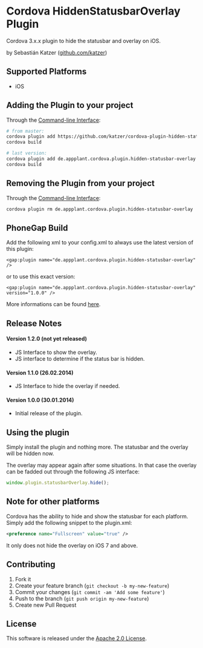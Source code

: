 Cordova HiddenStatusbarOverlay Plugin
=======================================

Cordova 3.x.x plugin to hide the statusbar and overlay on iOS.

by Sebastián Katzer ([github.com/katzer](https://github.com/katzer))


## Supported Platforms
- iOS


## Adding the Plugin to your project
Through the [Command-line Interface](http://cordova.apache.org/docs/en/3.0.0/guide_cli_index.md.html#The%20Command-line%20Interface):
```bash
# from master:
cordova plugin add https://github.com/katzer/cordova-plugin-hidden-statusbar-overlay
cordova build

# last version:
cordova plugin add de.appplant.cordova.plugin.hidden-statusbar-overlay
cordova build
```

## Removing the Plugin from your project
Through the [Command-line Interface](http://cordova.apache.org/docs/en/3.0.0/guide_cli_index.md.html#The%20Command-line%20Interface):
```bash
cordova plugin rm de.appplant.cordova.plugin.hidden-statusbar-overlay
```


## PhoneGap Build
Add the following xml to your config.xml to always use the latest version of this plugin:
```
<gap:plugin name="de.appplant.cordova.plugin.hidden-statusbar-overlay" />
```
or to use this exact version:
```
<gap:plugin name="de.appplant.cordova.plugin.hidden-statusbar-overlay" version="1.0.0" />
```
More informations can be found [here](https://build.phonegap.com/plugins/438).


## Release Notes
#### Version 1.2.0 (not yet released)
- JS Interface to show the overlay.
- JS interface to determine if the status bar is hidden.

#### Version 1.1.0 (26.02.2014)
- JS Interface to hide the overlay if needed.

#### Version 1.0.0 (30.01.2014)
- Initial release of the plugin.


## Using the plugin
Simply install the plugin and nothing more. The statusbar and the overlay will be hidden now.

The overlay may appear again after some situations. In that case the overlay can be fadded out through the following JS interface:
```javascript
window.plugin.statusbarOverlay.hide();
```


## Note for other platforms
Cordova has the ability to hide and show the statusbar for each platform. Simply add the following snippet to the plugin.xml:
```xml
<preference name="Fullscreen" value="true" />
```
It only does not hide the overlay on iOS 7 and above.


## Contributing

1. Fork it
2. Create your feature branch (`git checkout -b my-new-feature`)
3. Commit your changes (`git commit -am 'Add some feature'`)
4. Push to the branch (`git push origin my-new-feature`)
5. Create new Pull Request


## License

This software is released under the [Apache 2.0 License](http://opensource.org/licenses/Apache-2.0).
